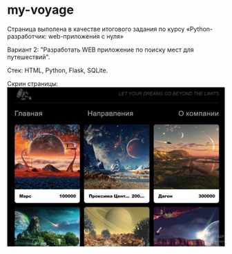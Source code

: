 # my-voyage

Страница выполена в качестве итогового задания по курсу «Python-разработчик: web-приложения с нуля»

Вариант 2: "Разработать WEB приложение по поиску мест для путешествий".

Стек: HTML, Python, Flask, SQLite.

Скрин страницы:
<img src="./static/images/scrin.JPG">